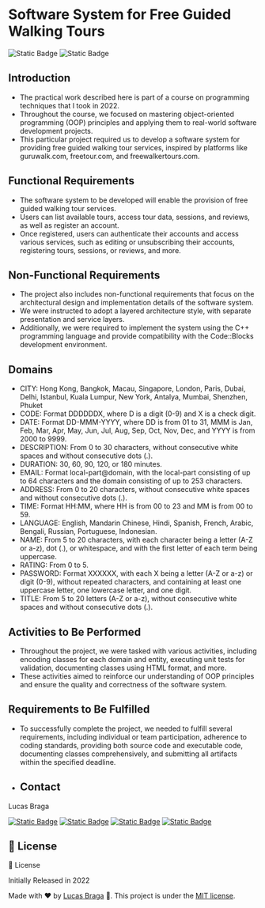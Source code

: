 # Software System for Free Guided Walking Tours

![Static Badge](https://img.shields.io/badge/version-1.0.0-blue.svg)
![Static Badge](https://img.shields.io/badge/License-MIT-yellow.svg)

## Introduction

- The practical work described here is part of a course on programming techniques that I took in 2022.
- Throughout the course, we focused on mastering object-oriented programming (OOP) principles and applying them to real-world software development projects.
- This particular project required us to develop a software system for providing free guided walking tour services, inspired by platforms like guruwalk.com, freetour.com, and freewalkertours.com.

## Functional Requirements

- The software system to be developed will enable the provision of free guided walking tour services.
- Users can list available tours, access tour data, sessions, and reviews, as well as register an account.
- Once registered, users can authenticate their accounts and access various services, such as editing or unsubscribing their accounts, registering tours, sessions, or reviews, and more.

## Non-Functional Requirements

- The project also includes non-functional requirements that focus on the architectural design and implementation details of the software system. 
- We were instructed to adopt a layered architecture style, with separate presentation and service layers.
- Additionally, we were required to implement the system using the C++ programming language and provide compatibility with the Code::Blocks development environment.

## Domains

- CITY: Hong Kong, Bangkok, Macau, Singapore, London, Paris, Dubai, Delhi, Istanbul, Kuala Lumpur, New York, Antalya, Mumbai, Shenzhen, Phuket
- CODE: Format DDDDDDX, where D is a digit (0-9) and X is a check digit.
- DATE: Format DD-MMM-YYYY, where DD is from 01 to 31, MMM is Jan, Feb, Mar, Apr, May, Jun, Jul, Aug, Sep, Oct, Nov, Dec, and YYYY is from 2000 to 9999.
- DESCRIPTION: From 0 to 30 characters, without consecutive white spaces and without consecutive dots (.).
- DURATION: 30, 60, 90, 120, or 180 minutes.
- EMAIL: Format local-part@domain, with the local-part consisting of up to 64 characters and the domain consisting of up to 253 characters.
- ADDRESS: From 0 to 20 characters, without consecutive white spaces and without consecutive dots (.).
- TIME: Format HH:MM, where HH is from 00 to 23 and MM is from 00 to 59.
- LANGUAGE: English, Mandarin Chinese, Hindi, Spanish, French, Arabic, Bengali, Russian, Portuguese, Indonesian.
- NAME: From 5 to 20 characters, with each character being a letter (A-Z or a-z), dot (.), or whitespace, and with the first letter of each term being uppercase.
- RATING: From 0 to 5.
- PASSWORD: Format XXXXXX, with each X being a letter (A-Z or a-z) or digit (0-9), without repeated characters, and containing at least one uppercase letter, one lowercase letter, and one digit.
- TITLE: From 5 to 20 letters (A-Z or a-z), without consecutive white spaces and without consecutive dots (.).

## Activities to Be Performed

- Throughout the project, we were tasked with various activities, including encoding classes for each domain and entity, executing unit tests for validation, documenting classes using HTML format, and more.
- These activities aimed to reinforce our understanding of OOP principles and ensure the quality and correctness of the software system.

## Requirements to Be Fulfilled

- To successfully complete the project, we needed to fulfill several requirements, including individual or team participation, adherence to coding standards, providing both source code and executable code, documenting classes comprehensively, and submitting all artifacts within the specified deadline.

- ## Contact

Lucas Braga

[![Static Badge](https://img.shields.io/badge/WhatsApp-25D366?style=for-the-badge&logo=whatsapp&logoColor=white)](https://api.whatsapp.com/send?phone=12267247739)
[![Static Badge](https://img.shields.io/badge/Microsoft_Outlook-0078D4?style=for-the-badge&logo=microsoft-outlook&logoColor=white)](mailto:lucasbbs@live.fr)
[![Static Badge](https://img.shields.io/badge/GitHub-100000?style=for-the-badge&logo=github&logoColor=white)](https://github.com/lucasbbs/)
[![Static Badge](https://img.shields.io/badge/LinkedIn-0077B5?style=for-the-badge&logo=linkedin&logoColor=white)](https://linkedin.com/in/lucasbbs/)


## :closed_book: License

:closed_book: License

Initially Released in 2022

Made with :heart: by [Lucas Braga](https://github.com/lucasbbs) 🚀.
This project is under the [MIT license](https://github.com/lucasbbs/iMonitor-Backend/master/LICENSE).
